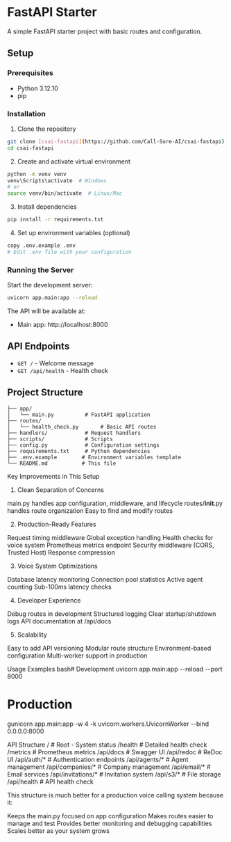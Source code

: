 # FastAPI Starter

A simple FastAPI starter project with basic routes and configuration.

## Setup

### Prerequisites
- Python 3.12.10
- pip

### Installation

1. Clone the repository
```bash
git clone [csai-fastapi](https://github.com/Call-Sure-AI/csai-fastapi)
cd csai-fastapi
```

2. Create and activate virtual environment
```bash
python -m venv venv
venv\Scripts\activate  # Windows
# or
source venv/bin/activate  # Linux/Mac
```

3. Install dependencies
```bash
pip install -r requirements.txt
```

4. Set up environment variables (optional)
```bash
copy .env.example .env
# Edit .env file with your configuration
```

### Running the Server

Start the development server:
```bash
uvicorn app.main:app --reload
```

The API will be available at:
- Main app: http://localhost:8000

## API Endpoints

- `GET /` - Welcome message
- `GET /api/health` - Health check

## Project Structure

```
├── app/
│   └── main.py          # FastAPI application
├── routes/
│   └── health_check.py       # Basic API routes
├── handlers/            # Request handlers
├── scripts/             # Scripts
├── config.py            # Configuration settings
├── requirements.txt     # Python dependencies
├── .env.example        # Environment variables template
└── README.md           # This file
```

Key Improvements in This Setup
1. Clean Separation of Concerns

main.py handles app configuration, middleware, and lifecycle
routes/__init__.py handles route organization
Easy to find and modify routes

2. Production-Ready Features

Request timing middleware
Global exception handling
Health checks for voice system
Prometheus metrics endpoint
Security middleware (CORS, Trusted Host)
Response compression

3. Voice System Optimizations

Database latency monitoring
Connection pool statistics
Active agent counting
Sub-100ms latency checks

4. Developer Experience

Debug routes in development
Structured logging
Clear startup/shutdown logs
API documentation at /api/docs

5. Scalability

Easy to add API versioning
Modular route structure
Environment-based configuration
Multi-worker support in production


Usage Examples
bash# Development
uvicorn app.main:app --reload --port 8000

# Production
gunicorn app.main:app -w 4 -k uvicorn.workers.UvicornWorker --bind 0.0.0.0:8000


API Structure
/                       # Root - System status
/health                 # Detailed health check
/metrics               # Prometheus metrics
/api/docs              # Swagger UI
/api/redoc             # ReDoc UI
/api/auth/*            # Authentication endpoints
/api/agents/*          # Agent management
/api/companies/*       # Company management
/api/email/*           # Email services
/api/invitations/*     # Invitation system
/api/s3/*              # File storage
/api/health            # API health check


This structure is much better for a production voice calling system because it:

Keeps the main.py focused on app configuration
Makes routes easier to manage and test
Provides better monitoring and debugging capabilities
Scales better as your system grows